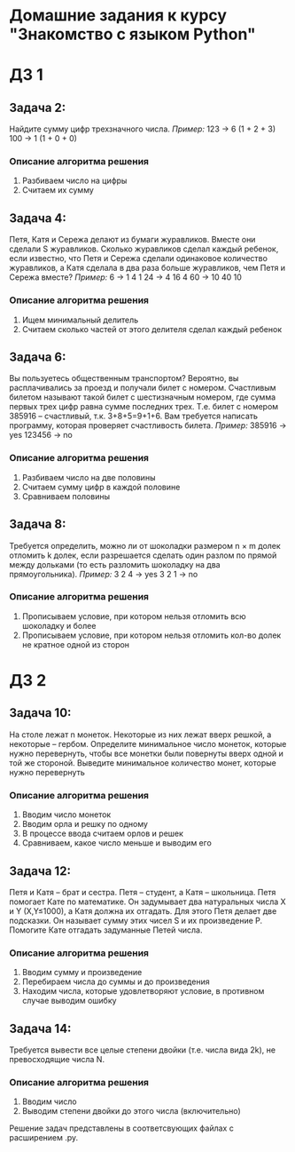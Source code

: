 # Домашние задания к курсу "Знакомство с языком Python"
# ДЗ 1
## Задача 2: 
Найдите сумму цифр трехзначного числа.
*Пример:*
123 -> 6 (1 + 2 + 3)
100 -> 1 (1 + 0 + 0)

### Описание алгоритма решения
1. Разбиваем число на цифры
2. Считаем их сумму

## Задача 4: 
Петя, Катя и Сережа делают из бумаги журавликов. Вместе они сделали S журавликов. Сколько журавликов сделал каждый ребенок, если известно, что Петя и Сережа сделали одинаковое количество журавликов, а Катя сделала в два раза больше журавликов, чем Петя и Сережа вместе?
*Пример:*
6 -> 1  4  1
24 -> 4  16  4
60 -> 10  40  10

### Описание алгоритма решения
1. Ищем минимальный делитель
2. Считаем сколько частей от этого делителя сделал каждый ребенок

## Задача 6: 
Вы пользуетесь общественным транспортом? Вероятно, вы расплачивались за проезд и получали билет с номером. Счастливым билетом называют такой билет с шестизначным номером, где сумма первых трех цифр равна сумме последних трех. Т.е. билет с номером 385916 – счастливый, т.к. 3+8+5=9+1+6. Вам требуется написать программу, которая проверяет счастливость билета.
*Пример:*
385916 -> yes
123456 -> no

### Описание алгоритма решения
1. Разбиваем число на две половины
2. Считаем сумму цифр в каждой половине
3. Сравниваем половины

## Задача 8: 
Требуется определить, можно ли от шоколадки размером n × m долек отломить k долек, если разрешается сделать один разлом по прямой между дольками (то есть разломить шоколадку на два прямоугольника).
*Пример:*
3 2 4 -> yes
3 2 1 -> no

### Описание алгоритма решения
1. Прописываем условие, при котором нельзя отломить всю шоколадку и более
2. Прописываем условие, при котором нельзя отломить кол-во долек не кратное одной из сторон

# ДЗ 2

## Задача 10: 
На столе лежат n монеток. Некоторые из них лежат вверх решкой, а некоторые – гербом. Определите минимальное число монеток, которые нужно перевернуть, чтобы все монетки были повернуты вверх одной и той же стороной. Выведите минимальное количество монет, которые нужно перевернуть

### Описание алгоритма решения
1. Вводим число монеток
2. Вводим орла и решку по одному
3. В процессе ввода считаем орлов и решек
4. Сравниваем, какое число меньше и выводим его

## Задача 12: 
Петя и Катя – брат и сестра. Петя – студент, а Катя – школьница. Петя помогает Кате по математике. Он задумывает два натуральных числа X и Y (X,Y≤1000), а Катя должна их отгадать. Для этого Петя делает две подсказки. Он называет сумму этих чисел S и их произведение P. Помогите Кате отгадать задуманные Петей числа.

### Описание алгоритма решения
1. Вводим сумму и произведение
2. Перебираем числа до суммы и до произведения 
3. Находим числа, которые удовлетворяют условие, в противном случае выводим ошибку

## Задача 14: 
Требуется вывести все целые степени двойки (т.е. числа вида 2k), не превосходящие числа N.

### Описание алгоритма решения
1. Вводим число
2. Выводим степени двойки до этого числа (включительно)

Решение задач представлены в соответсвующих файлах с расширением .py.

